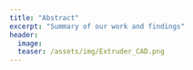 ```yaml
---
title: "Abstract"
excerpt: "Summary of our work and findings"
header:
  image:
  teaser: /assets/img/Extruder_CAD.png
---
```


